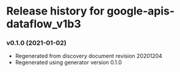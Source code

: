 # Release history for google-apis-dataflow_v1b3

### v0.1.0 (2021-01-02)

* Regenerated from discovery document revision 20201204
* Regenerated using generator version 0.1.0

